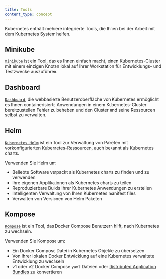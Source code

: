 ```yaml
---
title: Tools
content_type: concept
---
```


<!-- overview -->
Kubernetes enthält mehrere integrierte Tools, die Ihnen bei der Arbeit mit dem Kubernetes System helfen.


<!-- body -->

## Minikube

[`minikube`](https://minikube.sigs.k8s.io/docs/) ist ein Tool, das es Ihnen einfach macht, einen Kubernetes-Cluster mit einem einzigen Knoten lokal auf Ihrer Workstation für Entwicklungs- und Testzwecke auszuführen.

## Dashboard

[`Dashboard`](/docs/tasks/access-application-cluster/web-ui-dashboard/), die webbasierte Benutzeroberfläche von Kubernetes ermöglicht es Ihnen containerisierte Anwendungen in einem Kubernetes-Cluster bereitzustellen Fehler zu beheben und den Cluster und seine Ressourcen selbst zu verwalten.

## Helm

[`Kubernetes Helm`](https://github.com/kubernetes/helm) ist ein Tool zur Verwaltung von Paketen mit vorkonfigurierten Kubernetes-Ressourcen, auch bekannt als Kubernetes charts.

Verwenden Sie Helm um:

* Beliebte Software verpackt als Kubernetes charts zu finden und zu verwenden
* Ihre eigenen Applikationen als Kubernetes charts zu teilen
* Reproduzierbare Builds Ihrer Kubernetes Anwendungen zu erstellen
* Intelligenten Verwaltung von Ihren Kubernetes manifest files
* Verwalten von Versionen von Helm Paketen

## Kompose

[`Kompose`](https://github.com/kubernetes/kompose) ist ein Tool, das Docker Compose Benutzern hilft, nach Kubernetes zu wechseln.

Verwenden Sie Kompose um:

* Ein Docker Compose Datei in Kubernetes Objekte zu übersetzen
* Von Ihrer lokalen Docker Entwicklung auf eine Kubernetes verwaltete Entwicklung zu wechseln
* v1 oder v2 Docker Compose `yaml` Dateien oder [Distributed Application Bundles](https://docs.docker.com/compose/bundles/) zu konvertieren

